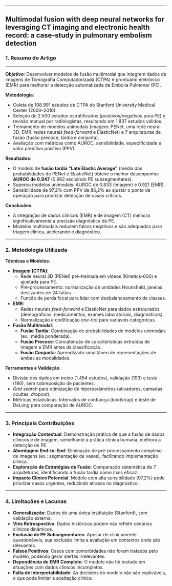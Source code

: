 ***

## Multimodal fusion with deep neural networks for leveraging CT imaging and electronic health record: a case‑study in pulmonary embolism detection

### 1. **Resumo do Artigo**  
***

**Objetivo**: 
Desenvolver modelos de fusão multimodal que integrem dados de imagens de Tomografia Computadorizada (CTPA) e prontuário eletrônico (EMR) para melhorar a detecção automatizada de Embolia Pulmonar (PE).  

**Metodologia**:  
- Coleta de 108.991 estudos de CTPA do Stanford University Medical Center (2000–2016).  
- Seleção de 2.500 estudos estratificados (positivos/negativos para PE) e revisão manual por radiologistas, resultando em 1.837 estudos válidos.  
- Treinamento de modelos unimodais (imagem: PENet, uma rede neural 3D; EMR: redes neurais *feed-forward* e ElasticNet) e 7 arquiteturas de fusão (fusão precoce, tardia e conjunta).  
- Avaliação com métricas como AUROC, sensibilidade, especificidade e valor preditivo positivo (PPV).  

**Resultados**:  
- O modelo de **fusão tardia "Late Elastic Average"** (média das probabilidades do PENet e ElasticNet) obteve o melhor desempenho: **AUROC de 0.947** (0.962 excluindo PE subsegmentares).  
- Superou modelos unimodais: AUROC de 0.833 (imagem) e 0.921 (EMR).  
- Sensibilidade de 97,2% com PPV de 86,2% ao ajustar o ponto de operação para priorizar detecção de casos críticos.  

**Conclusões**:  
- A integração de dados clínicos (EMR) e de imagem (CT) melhora significativamente a precisão diagnóstica de PE.  
- Modelos multimodais reduzem falsos negativos e são adequados para triagem clínica, acelerando o diagnóstico.  

***
### 2. **Metodologia Utilizada**  

**Técnicas e Modelos**:  
- **Imagem (CTPA)**:  
  - Rede neural 3D (PENet) pré-treinada em vídeos (Kinetics-600) e ajustada para PE.  
  - Pré-processamento: normalização de unidades Hounsfield, janelas deslizantes de 24 fatias.  
  - Função de perda focal para lidar com desbalanceamento de classes.  
- **EMR**:  
  - Redes neurais *feed-forward* e ElasticNet para dados estruturados (demográficos, medicamentos, exames laboratoriais, diagnósticos).  
  - Normalização e codificação *one-hot* para variáveis categóricas.  
- **Fusão Multimodal**:  
  - **Fusão Tardia**: Combinação de probabilidades de modelos unimodais (ex.: média ponderada).  
  - **Fusão Precoce**: Concatenção de características extraídas de imagem e EMR antes da classificação.  
  - **Fusão Conjunta**: Aprendizado simultâneo de representações de ambas as modalidades.  

**Ferramentas e Validação**:  
- Divisão dos dados em treino (1.454 estudos), validação (193) e teste (190), sem sobreposição de pacientes.  
- *Grid search* para otimização de hiperparâmetros (ativadores, camadas ocultas, *dropout*).  
- Métricas estatísticas: Intervalos de confiança (bootstrap) e teste de DeLong para comparação de AUROC.  

***

### 3. **Principais Contribuições**  

- **Integração Contextual**: Demonstração prática de que a fusão de dados clínicos e de imagem, semelhante à prática clínica humana, melhora a detecção de PE.  
- **Abordagem End-to-End**: Eliminação de pré-processamento complexo de imagens (ex.: segmentação de vasos), facilitando implementação clínica.  
- **Exploração de Estratégias de Fusão**: Comparação sistemática de 7 arquiteturas, identificando a fusão tardia como mais eficaz.  
- **Impacto Clínico Potencial**: Modelo com alta sensibilidade (97,2%) pode priorizar casos urgentes, reduzindo atrasos no diagnóstico.  

***

### 4. **Limitações e Lacunas**  

- **Generalização**: Dados de uma única instituição (Stanford), sem validação externa.  
- **Viés Retrospectivo**: Dados históricos podem não refletir cenários clínicos dinâmicos.  
- **Exclusão de PE Subsegmentares**: Apesar de clinicamente questionáveis, sua exclusão limita a avaliação em contextos onde são relevantes.  
- **Falsos Positivos**: Casos com comorbidades não foram tratados pelo modelo, podendo gerar alertas irrelevantes.  
- **Dependência de EMR Completo**: O modelo não foi testado em situações com dados clínicos incompletos.  
- **Falta de Interpretabilidade**: As decisões do modelo não são explicáveis, o que pode limitar a aceitação clínica.  